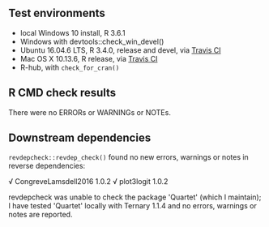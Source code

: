 ## Test environments
* local Windows 10 install, R 3.6.1
* Windows with devtools::check_win_devel()
* Ubuntu 16.04.6 LTS, R 3.4.0, release and devel, via [Travis CI](https://travis-ci.org/ms609/Ternary)
* Mac OS X 10.13.6, R release, via [Travis CI](https://travis-ci.org/ms609/Ternary)
* R-hub, with `check_for_cran()`

## R CMD check results
There were no ERRORs or WARNINGs or NOTEs.

## Downstream dependencies

`revdepcheck::revdep_check()` found no new errors, warnings or notes in reverse
dependencies:

√ CongreveLamsdell2016 1.0.2
√ plot3logit 1.0.2

revdepcheck was unable to check the package 'Quartet' (which I maintain); I have
tested 'Quartet' locally with Ternary 1.1.4 and no errors, warnings or notes are
reported.

